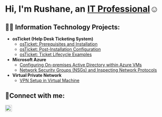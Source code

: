 <h1>Hi, I'm Rushane, an <a href="https://linkedin.com/in/Rushane-Smith">IT Professional</a>☺</h1>

<h2>👨‍💻 Information Technology Projects:</h2>

- <b>osTicket (Help Desk Ticketing System)</b>
  - [osTicket: Prerequisites and Installation](https://github.com/RushaneSmith1m/osticket-prereqs)
  - [osTicket: Post-Installation Configuration](https://github.com/RushaneSmith1m/post-install-config)
  - [osTicket: Ticket Lifecycle Examples](https://github.com/RushaneSmith1m/ticket-lifecycle)
- <b>Microsoft Azure</b>
  - [Configuring On-premises Active Directory within Azure VMs](https://github.com/RushaneSmith1m/configure-ad)
  - [Network Security Groups (NSGs) and Inspecting Network Protocols](https://github.com/RushaneSmith1m/azure-network-protocols)
- <b>Virtual Private Network</b>
  - [VPN Setup in Virtual Machine ](https://github.com/RushaneSmith1m/Setting-UP-A-VPN)

<h2>🤳Connect with me:</h2>

[<img align="left" alt="Josh | LinkedIn" width="22px" src="https://cdn.jsdelivr.net/npm/simple-icons@v3/icons/linkedin.svg" />][linkedin]

[linkedin]: https://linkedin.com/in/Rushane-Smith
